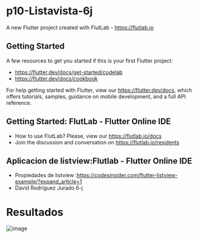 # p10-Listavista-6j

A new Flutter project created with FlutLab - https://flutlab.io

## Getting Started

A few resources to get you started if this is your first Flutter project:

- https://flutter.dev/docs/get-started/codelab
- https://flutter.dev/docs/cookbook

For help getting started with Flutter, view our
https://flutter.dev/docs, which offers tutorials,
samples, guidance on mobile development, and a full API reference.

## Getting Started: FlutLab - Flutter Online IDE

- How to use FlutLab? Please, view our https://flutlab.io/docs
- Join the discussion and conversation on https://flutlab.io/residents

 ## Aplicacion de listview:Flutlab - Flutter Online IDE 

- Propiedades de listview :https://codesinsider.com/flutter-listview-example/?expand_article=1
- David Rodriguez Jurado 6-j

# Resultados
 ![image](https://github.com/OneDavidrdz131/p10-listacard-6j/assets/143547422/78b036dc-46df-4ed4-aa58-ec8d8fd59723)


